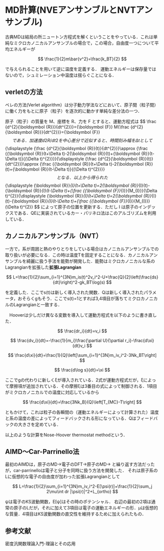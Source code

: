 # MD計算(NVEアンサンブルとNVTアンサンブル)

<!--
MD計算の触りの部分を「密度汎関数理論入門-理論とその応用」で読んでみた．
-->

<!--
https://kaityo256.github.io/md2019/nosehoover/index.html
-->

古典MDは結局の所ニュートン方程式を解くということをやっている．これは単純なミクロカノニカルアンサンブルの場合で，この場合，自由度一つについて平均エネルギーが

$$
\frac{1}{2}m\bar{v^2}=\frac{k_BT}{2}
$$

で与えられることを用いて逆に温度を定義する． 運動エネルギーは保存量ではないので，シュミレーション中温度は揺らぐことになる．

## verletの方法

ベレの方法(Verlet algorithm）は分子動力学法などにおいて、原子間（粒子間）に働く力をもとに原子（粒子）を逐次的に動かす単純な差分法の一つ．

原子（粒子）の質量を M、座標を R、力を F とすると、運動方程式は
$$
\frac {d^{2}{\boldsymbol {R}}}{dt^{2}}}={\boldsymbol {F}} M{\frac {d^{2}{\boldsymbol {R}}}{dt^{2}}}={\boldsymbol {F}}
$$
である．加速度 d2R/dt2 を中心差分で近似すると、時間刻み幅を Δt として
$$
{\displaystyle {\frac {d^{2}{\boldsymbol {R}}(t)}{dt^{2}}}\approx {\frac {{\boldsymbol {R}}(t+\Delta t)-2{\boldsymbol {R}}(t)+{\boldsymbol {R}}(t-\Delta t)}{(\Delta t)^{2}}}}{\displaystyle {\frac {d^{2}{\boldsymbol {R}}(t)}{dt^{2}}}\approx {\frac {{\boldsymbol {R}}(t+\Delta t)-2{\boldsymbol {R}}(t)+{\boldsymbol {R}}(t-\Delta t)}{(\Delta t)^{2}}}}
$$
となる．以上から得られた
$$
{\displaystyle {\boldsymbol {R}}_{I}(t+\Delta t)=2{\boldsymbol {R}}_{I}(t)-{\boldsymbol {R}}_{I}(t-\Delta t)+{\frac {{\boldsymbol {F}}_{I}}{M_{I}}}(\Delta t)^{2}}{\displaystyle {\boldsymbol {R}}_{I}(t+\Delta t)=2{\boldsymbol {R}}_{I}(t)-{\boldsymbol {R}}_{I}(t-\Delta t)+{\frac {{\boldsymbol {F}}_{I}}{M_{I}}}(\Delta t)^{2}}
$$
によって原子の位置を更新する．ただし I は原子のインデックスである．QEに実装されているカー・パリネロ法はこのアルゴリズムを利用している．



## カノニカルアンサンブル（NVT）

一方で，系が周囲と熱のやりとりをしている場合はカノニカルアンサンブルでの取り扱いが必要になる．この時は温度Tを固定することになる．カノニカルアンサンブルを綺麗に扱う手法を能勢が開発した．能勢はミクロカノニカルな系のLagrangianを拡張した**拡張Lagrangian**

$$
L=\frac{1}{2}\sum_{i=1}^{3N}m_is(t)^2v_i^2-U+\frac{Q}{2}\left(\frac{ds}{dt}\right)^2-gk_BT\log(s)
$$

を定義した．ここでs(t)は新しく導入された関数．Qは新しく導入されたパラメータ，おそらくgもそう．ここでs(t)=1とすれば3,4項目が落ちてミクロカノニカルのLagrangianと一致する．

　Hooverは少しだけ異なる変数を導入して運動方程式を以下のように書き直した．

$$
\frac{dr_i}{dt}=v_i
$$

$$
\frac{dv_i}{dt}=-\frac{1}{m_i}\frac{\partial U}{\partial r_i}-\frac{d\xi}{dt}v_i
$$

$$
\frac{d\xi}{dt}=\frac{1}{Q}\left[\sum_{i=1}^{3N}m_iv_i^2-3Nk_BT\right]
$$

$$
\frac{d\log s}{dt}=\xi
$$

ここでgの代わりに新しくξが導入されている．2式が運動方程式だが，ξによって摩擦項が追加されている．その摩擦ξは3番目の式によって制御される．1項目がミクロカノニカルでの温度に対応しているから

$$
\frac{d\xi}{dt}=\frac{3Nk_B}{Q}\left[T_{MC}-T\right]
$$

ともかけて，これは粒子の各瞬間の（運動エネルギーによって計算された）温度と系の温度の差によってフィードバックされる形になっている．Qはフィードバックの大きさを定めている．

以上のような計算をNose-Hoover thermostat methodという．


## AIMD〜Car-Parrinello法

最初のAIMDは，原子のMD→電子のDFT→原子のMD→ と繰り返す方法だったが，car-parrinelloは電子と分子を同時に扱う方法を開発した． それは原子系のLに仮想的な電子の自由度が加わった拡張Lagrangianとして

$$
L=\frac{1}{2}\sum_{i=1}^{3N}m_iv_i^2-E[\psi(r)]+\frac{1}{2}\sum_j 2\mu\int dr |\psi(r)|^2+L_{ortho}
$$

ψは電子のKS波動関数，E[ψ]はその時のポテンシャル． 右辺の最初の2項は通常の原子のLだが，それに加えて3項目は電子の運動エネルギーの形．μは仮想的な質量．4項目はKS波動関数の直交性を維持するために加えられたもの．



## 参考文献
密度汎関数理論入門-理論とその応用